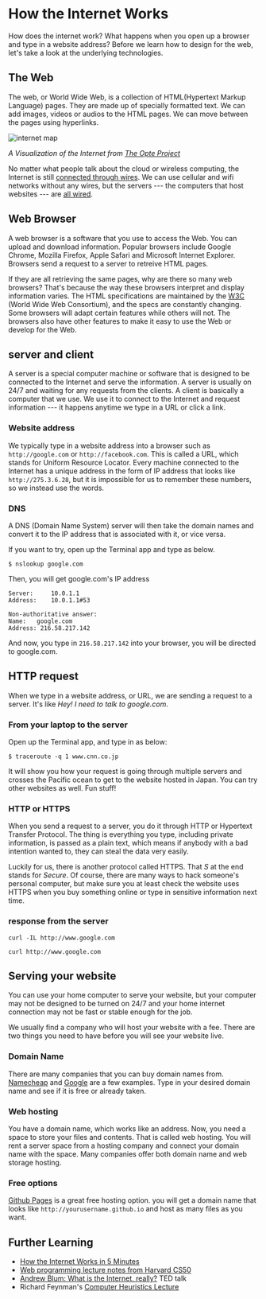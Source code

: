 # How the Internet Works

How does the internet work? What happens when you open up a browser and type in a website address? Before we learn how to design for the web, let's take a look at the underlying technologies.

## The Web
The web, or World Wide Web, is a collection of HTML(Hypertext Markup Language) pages. They are made up of specially formatted text. We can add images, videos or audios to the HTML pages. We can move between the pages using hyperlinks.

![internet map](../../images/internet-map.png)

*A Visualization of the Internet from [The Opte Project](https://en.wikipedia.org/wiki/Web_browser#/media/File:Internet_map_1024_-_transparent,_inverted.png)*

No matter what people talk about the cloud or wireless computing, the Internet is still [connected through wires](https://www.youtube.com/watch?v=IlAJJI-qG2k). We can use cellular and wifi networks without any wires, but the servers --- the computers that host websites --- are [all wired](http://www.submarinecablemap.com).

## Web Browser
A web browser is a software that you use to access the Web. You can upload and download information. Popular browsers include Google Chrome, Mozilla Firefox, Apple Safari and Microsoft Internet Explorer. Browsers send a request to a server to retreive HTML pages. 

If they are all retrieving the same pages, why are there so many web browsers? That's because the way these browsers interpret and display information varies. The HTML specifications are maintained by the [W3C](http://www.w3.org) (World Wide Web Consortium), and the specs are constantly changing. Some browsers will adapt certain features while others will not. The browsers also have other features to make it easy to use the Web or develop for the Web.

## server and client
A server is a special computer machine or software that is designed to be connected to the Internet and serve the information. A server is usually on 24/7 and waiting for any requests from the clients. A client is basically a computer that we use. We use it to connect to the Internet and request information --- it happens anytime we type in a URL or click a link.

### Website address
We typically type in a website address into a browser such as `http://google.com` or `http://facebook.com`. This is called a URL, which stands for Uniform Resource Locator. Every machine connected to the Internet has a unique address in the form of IP address that looks like `http://275.3.6.28`, but it is impossible for us to remember these numbers, so we instead use the words.

### DNS
A DNS (Domain Name System) server will then take the domain names and convert it to the IP address that is associated with it, or vice versa.

If you want to try, open up the Terminal app and type as below.

```
$ nslookup google.com
```

Then, you will get google.com's IP address

```
Server:		10.0.1.1
Address:	10.0.1.1#53

Non-authoritative answer:
Name:	google.com
Address: 216.58.217.142
```

And now, you type in `216.58.217.142` into your browser, you will be directed to google.com.

## HTTP request
When we type in a website address, or URL, we are sending a request to a server. It's like *Hey! I need to talk to google.com*.

### From your laptop to the server
Open up the Terminal app, and type in as below:

```
$ traceroute -q 1 www.cnn.co.jp
```

It will show you how your request is going through multiple servers and crosses the Pacific ocean to get to the website hosted in Japan. You can try other websites as well. Fun stuff!

### HTTP or HTTPS
When you send a request to a server, you do it through HTTP or Hypertext Transfer Protocol. The thing is everything you type, including private information, is passed as a plain text, which means if anybody with a bad intention wanted to, they can steal the data very easily.

Luckily for us, there is another protocol called HTTPS. That *S* at the end stands for *Secure*. Of course, there are many ways to hack someone's personal computer, but make sure you at least check the website uses HTTPS when you buy something online or type in sensitive information next time.

### response from the server

```
curl -IL http://www.google.com
```

```
curl http://www.google.com
```

## Serving your website
You can use your home computer to serve your website, but your computer may not be designed to be turned on 24/7 and your home internet connection may not be fast or stable enough for the job.

We usually find a company who will host your website with a fee. There are two things you need to have before you will see your website live.

### Domain Name
There are many companies that you can buy domain names from. [Namecheap](http://namecheap.com) and [Google](https://domains.google) are a few examples. Type in your desired domain name and see if it is free or already taken. 

### Web hosting
You have a domain name, which works like an address. Now, you need a space to store your files and contents. That is called web hosting. You will rent a server space from a hosting company and connect your domain name with the space. Many companies offer both domain name and web storage hosting.

### Free options
[Github Pages](https://pages.github.com) is a great free hosting option. you will get a domain name that looks like `http://yourusername.github.io` and host as many files as you want.

## Further Learning
- [How the Internet Works in 5 Minutes](https://www.youtube.com/watch?v=7_LPdttKXPc)
- [Web programming lecture notes from Harvard CS50](http://cdn.cs50.net/2015/fall/lectures/6/m/notes6m/notes6m.html#web_programming)
- [Andrew Blum: What is the Internet, really?](https://www.youtube.com/watch?v=XE_FPEFpHt4) TED talk
- Richard Feynman's [Computer Heuristics Lecture](https://www.youtube.com/watch?v=EKWGGDXe5MA)

